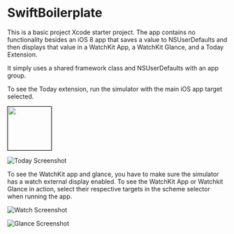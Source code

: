 # SwiftBoilerplate
This is a basic project Xcode starter project. The app contains no functionality besides an iOS 8 app that saves a value to NSUserDefaults and then displays that value in a WatchKit App, a WatchKit Glance, and a Today Extension.

It simply uses a shared framework class and NSUserDefaults with an app group.

To see the Today extension, run the simulator with the main iOS app target selected.

<img src="http://jeremyweir.github.io/SwiftBoilerplate/screenshots/main.png" style="width:100px;border:1px solid black;">

![Today Screenshot](http://jeremyweir.github.io/SwiftBoilerplate/screenshots/today.png)

To see the WatchKit app and glance, you have to make sure the simulator has a watch external display enabled. To see the WatchKit App or Watchkit Glance in action, select their respective targets in the scheme selector when running the app.

![Watch Screenshot](http://jeremyweir.github.io/SwiftBoilerplate/screenshots/watch.png)

![Glance Screenshot](http://jeremyweir.github.io/SwiftBoilerplate/screenshots/glance.png)
